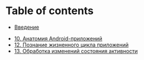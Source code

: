 # Table of contents

* [Введение](README.md)
<!-- * [1. Setting up an Android Studio Development Environment](01-setting-up-development/README.md) -->
<!-- * [2. Первое приложение](02-creating-example-app/README.md) -->
<!-- * [3. Создание виртуального устройства](03-creating-avd/README.md) -->
* [10. Анатомия Android-приложений](10-anatomy-android-application/README.md)
* [12. Познание жизненного цикла приложений](12-understanding-activity-lifecycles/README.md)
* [13. Обработка изменений состояния активности](13/README.md)
